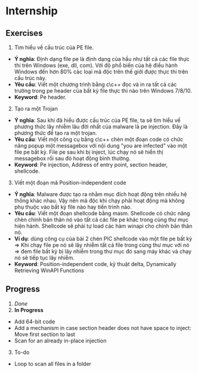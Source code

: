 # Internship

## Exercises
1. Tìm hiểu về cấu trúc của PE file.
- **Ý nghĩa**: Định dạng file pe là định dạng của hầu như tất cả các file thực thi trên Windows (exe, dll, com). Với độ phổ biến của hệ điều hành Windows đến hơn 80% các loại mã độc trên thế giới được thực thi trên cấu trúc này.
- **Yêu cầu**: Viết một chương trình bằng c\c++ đọc và in ra tất cả các trường trong pe header của bất kỳ file thực thi nào trên Windows 7/8/10.
- **Keyword**: Pe header.

2. Tạo ra một Trojan
- **Ý nghĩa**: Sau khi đã hiểu được cấu trúc của PE file, ta sẽ tìm hiểu về phương thức lây nhiễm lâu đời nhất của malware là pe injection. Đây là phương thức để tạo ra một trojan.
- **Yêu cầu**: Viết một công cụ bằng c\c++ chèn một đoạn code có chức năng popup một messagebox với nội dung "you are infected" vào một file pe bất kỳ. File pe sau khi bị inject, lúc chạy nó sẽ hiển thị messagebox rồi sau đó hoạt động bình thường.
- **Keyword**: Pe injection, Address of entry point, section header, shellcode.

3. Viết một đoạn mã Position-independent code
- **Ý nghĩa**: Malware được tạo ra nhằm mục đích hoạt động trên nhiều hệ thống khác nhau. Vậy nên mã độc khi chạy phải hoạt động mà không phụ thuộc vào bất kỳ file nào hay tiến trình nào.
- **Yêu cầu**: Viết một đoạn shellcode bằng masm. Shellcode có chức năng chèn chính bản thân nó vào tất cả các file pe khác trong cùng thư mục hiện hành. Shellcode sẽ phải tự load các hàm winapi cho chính bản thân nó.
- **Ví dụ**: dùng công cụ của bài 2 chèn PIC shellcode vào một file pe bất kỳ => Khi chạy file pe nó sẽ lây nhiễm tất cả file trong cùng thư mục với nó => đem file bất kỳ bị lây nhiễm trong thư mục đó sang máy khác và chạy nó sẽ tiếp tục lây nhiễm.
- **Keyword**: Position-independent code, kỹ thuật delta, Dynamically Retrieving WinAPI Functions

## Progress
1. _Done_
2. **In Progress**
- Add 64-bit code
- Add a mechanism in case section header does not have space to inject: Move first section to last
- Scan for an already in-place injection
3. To-do
- Loop to scan all files in a folder
